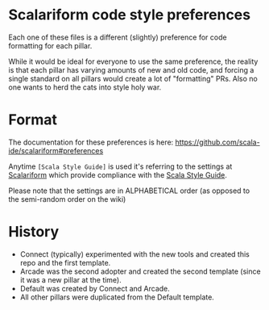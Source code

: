 # Scalariform code style preferences

Each one of these files is a different (slightly) preference for code formatting for each pillar.

While it would be ideal for everyone to use the same preference, the reality is that each pillar has varying amounts
of new and old code, and forcing a single standard on all pillars would create a lot of "formatting" PRs. Also no one
wants to herd the cats into style holy war.

# Format

The documentation for these preferences is here: https://github.com/scala-ide/scalariform#preferences

Anytime ```[Scala Style Guide]``` is used it's referring to the settings at
[Scalariform](https://github.com/scala-ide/scalariform#scala-style-guide) which provide compliance with the
[Scala Style Guide](http://docs.scala-lang.org/style/).

Please note that the settings are in ALPHABETICAL order (as opposed to the semi-random order on the wiki)

# History

* Connect (typically) experimented with the new tools and created this repo and the first template.
* Arcade was the second adopter and created the second template (since it was a new pillar at the time).
* Default was created by Connect and Arcade.
* All other pillars were duplicated from the Default template.
